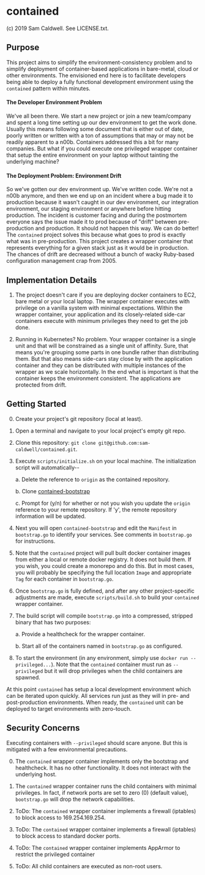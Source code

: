 contained
=========
(c) 2019 Sam Caldwell.  See LICENSE.txt.

Purpose
-------
This project aims to simplify the environment-consistency problem and to simplify deployment
of container-based applications in bare-metal, cloud or other environments.  The envisioned 
end here is to facilitate developers being able to deploy a fully functional development 
environment using the `contained` pattern within minutes.


#### The Developer Environment Problem

We've all been there.  We start a new project or join a new team/company and spent a
long time setting up our dev environment to get the work done.  Usually this means following
some document that is either out of date, poorly written or written with a ton of assumptions
that may or may not be readily apparent to a n00b.  Containers addressed
this a bit for many companies.   But what if you could execute one privileged wrapper 
container that setup the entire environment on your laptop without tainting the underlying 
machine?


#### The Deployment Problem: Environment Drift

So we've gotten our dev environment up.  We've written code.  We're not a n00b anymore, and
then we end up on an incident where a bug made it to production because it wasn't caught in
our dev environment, our integration environment, our staging environment or anywhere before
hitting production.  The incident is customer facing and during the postmortem everyone says
the issue made it to prod because of "drift" between pre-production and production.  It should
not happen this way.  We can do better!  The `contained` project solves this because what goes
to prod is exactly what was in pre-production.  This project creates a wrapper container that
represents everything for a given stack just as it would be in production.  The chances of
drift are decreased without a bunch of wacky Ruby-based configuration management crap from 2005.


Implementation Details
----------------------
1. The project doesn't care if you are deploying docker containers to EC2, bare metal or
your local laptop.  The wrapper container executes with privilege on a vanilla system with 
minimal expectations.  Within the wrapper container, your application and its closely-related
side-car containers execute with minimum privileges they need to get the job done.

2. Running in Kubernetes?  No problem.  Your wrapper container is a single unit and that will
be constrained as a single unit of affinity.  Sure, that means you're grouping some parts in
one bundle rather than distributing them.  But that also means side-cars stay close by with 
the application container and they can be distributed with multiple instances of the wrapper
as we scale horizontally.  In the end what is important is that the container keeps the 
environment consistent.  The applications are protected from drift.


Getting Started
---------------
0. Create your project's git repository (local at least).

0. Open a terminal and navigate to your local project's empty git repo.

0. Clone this repository: `git clone git@github.com:sam-caldwell/contained.git`.

0. Execute `scripts/initialize.sh` on your local machine.  The initialization script will
   automatically--

    a. Delete the reference to `origin` as the contained repository. 
    
    b. Clone [contained-bootstrap](git@github.com:sam-caldwell/contained-bootstrap.git)
    
    c. Prompt for (y/n) for whether or not you wish you update the `origin` reference to
       your remote repository.  If 'y', the remote repository information will be updated.
       
0. Next you will open `contained-bootstrap` and edit the `Manifest` in `bootstrap.go` to 
   identify your services.  See comments in `bootstrap.go` for instructions.

0. Note that the `contained` project will pull built docker container images from either
   a local or remote docker registry.  It does not build them.  If you wish, you could 
   create a monorepo and do this.  But in most cases, you will probably be specifying the full
   location `Image` and appropriate `Tag` for each container in `bootstrap.go`.

0. Once `bootstrap.go` is fully defined, and after any other project-specific adjustments
   are made, execute `scripts/build.sh` to build your `contained` wrapper container.
   
0. The build script will compile `bootstrap.go` into a compressed, stripped binary that has
   two purposes:
   
    a. Provide a healthcheck for the wrapper container.
    
    b. Start all of the containers named in `bootstrap.go` as configured.

0. To start the environment (in any environment, simply use `docker run --privileged...`).
   Note that the `contained` container must run as `--privileged` but it will drop privileges 
   when the child containers are spawned.

At this point `contained` has setup a local development environment which can be iterated 
upon quickly.  All services run just as they will in pre- and post-production environments. 
When ready, the `contained` unit can be deployed to target environments with zero-touch.

Security Concerns
-----------------
Executing containers with `--privileged` should scare anyone.  But this is mitigated with 
a few environmental precautions.

0. The `contained` wrapper container implements only the bootstrap and healthcheck.  It has
   no other functionality.  It does not interact with the underlying host.

0. The `contained` wrapper container runs the child containers with minimal privileges.  In 
   fact, if network ports are set to zero (0) (default value), `bootstrap.go` will drop the
   network capabilities.

0. ToDo: The `contained` wrapper container implements a firewall (iptables) to block access 
   to 169.254.169.254.

0. ToDo: The `contained` wrapper container implements a firewall (iptables) to block access 
   to standard docker ports.
   
0. ToDo: The `contained` wrapper container implements AppArmor to restrict the privileged
   container 

0. ToDo: All child containers are executed as non-root users. 